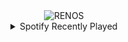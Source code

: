 <div align="center">
<picture>
    <source media="(prefers-color-scheme: dark)" srcset="https://i.ibb.co/cKDs733t/output-gif.gif">
    <source media="(prefers-color-scheme: light)" srcset="https://i.ibb.co/cKDs733t/output-gif.gif">
    <img alt="RENOS" src="https://i.ibb.co/cKDs733t/output-gif.gif">
</picture>
<details>
<summary>Spotify Recently Played</summary>
<img src="https://spotify-recently-played-readme.vercel.app/api?user=31d6d6zerc5ct6kck32na2ozsqf4&unique=1&width=400" alt="Spotify" />
</details>
</div>

<!-- Image deletion URL: https://ibb.co/Q7rx1QQn/01a14758fcd11eed79ca4affd1b1cab4 -->